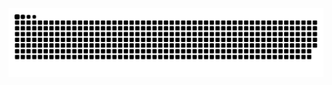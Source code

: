 <picture>
  <source media="(prefers-color-scheme: dark)" srcset="https://raw.githubusercontent.com/ItzGreenCat/ItzGreenCat/output/github-contribution-grid-snake-dark.svg">
  <source media="(prefers-color-scheme: light)" srcset="https://raw.githubusercontent.com/ItzGreenCat/ItzGreenCat/output/github-contribution-grid-snake.svg">
  <img alt="github contribution grid snake animation" src="https://raw.githubusercontent.com/ItzGreenCat/ItzGreenCat/output/github-contribution-grid-snake.svg">
</picture>
